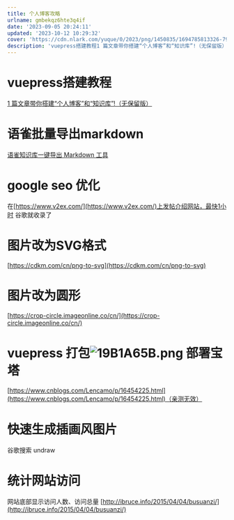 ```yaml
---
title: 个人博客攻略
urlname: gmbekqz6hte3q4if
date: '2023-09-05 20:24:11'
updated: '2023-10-12 10:29:32'
cover: 'https://cdn.nlark.com/yuque/0/2023/png/1450835/1694785813326-79ba847a-8bf4-44bf-a504-e7a6fe04568c.png'
description: 'vuepress搭建教程1 篇文章带你搭建“个人博客”和“知识库”!（无保留版）语雀批量导出markdown语雀知识库一键导出 Markdown 工具google seo 优化在https://www.v2ex.com/上发帖介绍网站，最快1小时 谷歌就收录了图片改为SVG格式https://...'
---
```

# vuepress搭建教程
[1 篇文章带你搭建“个人博客”和“知识库”!（无保留版）](https://mp.weixin.qq.com/s/gi39zgxqoKJ7VvphBg-6zw)
# 语雀批量导出markdown
[语雀知识库一键导出 Markdown 工具](https://zhuanlan.zhihu.com/p/582287220)
# google seo 优化
在[https://www.v2ex.com/](https://www.v2ex.com/)上发帖介绍网站，最快1小时 谷歌就收录了
# 图片改为SVG格式
[https://cdkm.com/cn/png-to-svg](https://cdkm.com/cn/png-to-svg)
# 图片改为圆形
[https://crop-circle.imageonline.co/cn/](https://crop-circle.imageonline.co/cn/)
# vuepress 打包![19B1A65B.png](https://gyg-bawei-zg4-2103b.oss-cn-beijing.aliyuncs.com/a1dfd92167626d0b5b3e971da3d8bb6e.png) 部署宝塔
[https://www.cnblogs.com/Lencamo/p/16454225.html](https://www.cnblogs.com/Lencamo/p/16454225.html)（亲测无效）

# 快速生成插画风图片
谷歌搜索 undraw

# 统计网站访问
网站底部显示访问人数、访问总量
[http://ibruce.info/2015/04/04/busuanzi/](http://ibruce.info/2015/04/04/busuanzi/)
